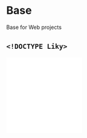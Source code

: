 # Base

Base for Web projects

## `<!DOCTYPE Liky>`

<a href="https://vk.com/redfox_39"><img align="center" width="200" height="200" alt="Likiz inc." src="https://github.com/FeirlyMoore/Sedona-React/blob/master/public/img/logo/8li.svg"></a>
